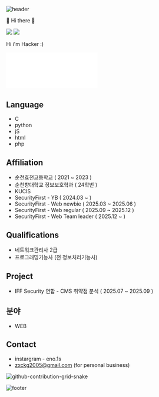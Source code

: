 ![header](https://capsule-render.vercel.app/api?type=waving&&color=#8A0829t&height=100&section=header&fontSize=90)


:wave: Hi there :wave:

<p>  
  <a href= https://velog.io/@r4v4g3r/posts target="_blank"><img src="https://img.shields.io/badge/R4V4G3R -430098?style=for-the-badge&logo=velog&logoColor=white"/></a> 
  <a href= https://www.instagram.com/eno.1s/ target="_blank"><img src="https://img.shields.io/badge/eno.1s-E4405F?style=for-the-badge&logo=Instagram&logoColor=white"/></a>
</p>

<p>
Hi i'm Hacker :) 
</p>

<img src="https://raw.githubusercontent.com/dkssud8150/github-stats-transparent/output/generated/languages.svg" width="49.2%" />

<!-- [![Top Langs](https://github-readme-stats.vercel.app/api/top-langs/?username=kekemak&layout=compact&theme=react)](https://github.com/anuraghazra/github-readme-stats) -->
<!-- [![solved.ac tier](http://mazassumnida.wtf/api/v2/generate_badge?boj=username)](https://solved.ac/cyb3r_syno) -->

## Language
* C
* python
* jS
* html
* php

## Affiliation  
* 순천효천고등학교 ( 2021 ~ 2023 )
* 순천향대학교 정보보호학과 ( 24학번 )
* KUCIS
* SecurityFirst - YB ( 2024.03 ~ )
* SecurityFirst - Web newbie ( 2025.03 ~ 2025.06 )
* SecurityFirst - Web regular ( 2025.09 ~ 2025.12 )
* SecurityFirst - Web Team leader ( 2025.12 ~ )

## Qualifications
* 네트워크관리사 2급 
* 프로그래밍기능사 (전 정보처리기능사)

## Project
* IFF Security 연합 - CMS 취약점 분석 ( 2025.07 ~ 2025.09 )

## 분야
* WEB
 
## Contact  
* instargram - eno.1s
* zxckg2005@gmail.com (for personal business)

![github-contribution-grid-snake](https://user-images.githubusercontent.com/90142173/154796318-e529fdc7-2132-4ce7-8417-06b71cf02506.svg)

![footer](https://capsule-render.vercel.app/api?type=waving&&color=gradient&height=100&section=footer&fontSize=90)


